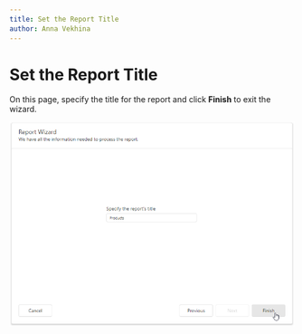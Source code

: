 ```yaml
---
title: Set the Report Title
author: Anna Vekhina
---
```


# Set the Report Title 

On this page, specify the title for the report and click **Finish** to exit the wizard.

![](../../../../images/eurd-web-report-wizard-set-the-report-title.png)